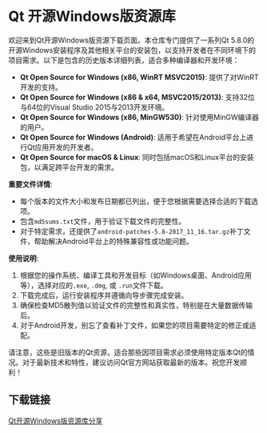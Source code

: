 # Qt 开源Windows版资源库

欢迎来到Qt开源Windows版资源下载页面。本仓库专门提供了一系列Qt 5.8.0的开源Windows安装程序及其他相关平台的安装包，以支持开发者在不同环境下的项目需求。以下是包含的历史版本详细列表，适合多种编译器和开发环境：

- **Qt Open Source for Windows (x86, WinRT MSVC2015)**: 提供了对WinRT开发的支持。
- **Qt Open Source for Windows (x86 & x64, MSVC2015/2013)**: 支持32位与64位的Visual Studio 2015与2013开发环境。
- **Qt Open Source for Windows (x86, MinGW530)**: 针对使用MinGW编译器的用户。
- **Qt Open Source for Windows (Android)**: 适用于希望在Android平台上进行Qt应用开发的开发者。
- **Qt Open Source for macOS & Linux**: 同时包括macOS和Linux平台的安装包，以满足跨平台开发的需求。

**重要文件详情**:
- 每个版本的文件大小和发布日期都已列出，便于您根据需要选择合适的下载选项。
- 包含`md5sums.txt`文件，用于验证下载文件的完整性。
- 对于特定需求，还提供了`android-patches-5.8-2017_11_16.tar.gz`补丁文件，帮助解决Android平台上的特殊兼容性或功能问题。

**使用说明**:
1. 根据您的操作系统、编译工具和开发目标（如Windows桌面、Android应用等），选择对应的`.exe`, `.dmg`, 或 `.run`文件下载。
2. 下载完成后，运行安装程序并遵循向导步骤完成安装。
3. 确保检查MD5散列值以验证文件的完整性和真实性，特别是在大量数据传输后。
4. 对于Android开发，别忘了查看补丁文件，如果您的项目需要特定的修正或适配。

请注意，这些是旧版本的Qt资源，适合那些因项目需求必须使用特定版本Qt的情况。对于最新技术和特性，建议访问Qt官方网站获取最新的版本。祝您开发顺利！

## 下载链接

[Qt开源Windows版资源库分享](https://pan.quark.cn/s/fd412ca27cc7)